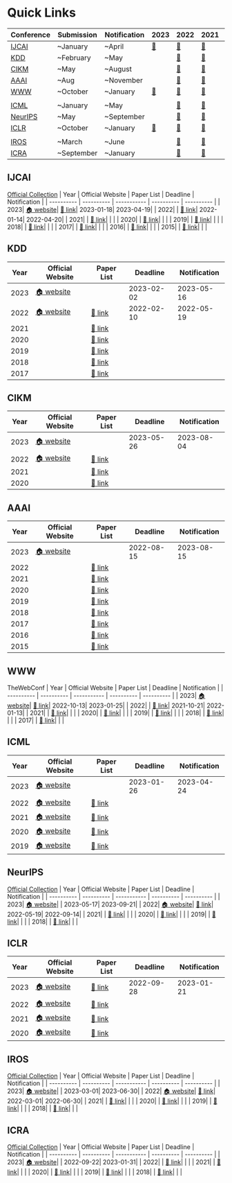 # Quick Links
| Conference | Submission | Notification | 2023 | 2022 | 2021 | 2020 | 2019 |
| ---------- | ---------- | ------------ | ---- | ---- | ---- | ---- | ---- |
| [IJCAI](#IJCAI) | ~January | ~April | [🔗](https://ijcai-23.org/main-track-accepted-papers/) | [🔗](https://ijcai-22.org/main-track-accepted-papers/) | [🔗](https://ijcai-21.org/program-main-track/) | [🔗](http://static.ijcai.org/2020-accepted_papers.html) | [🔗](https://www.ijcai19.org/accepted-papers.html) | 
| [KDD](#KDD) | ~February | ~May |   | [🔗](https://kdd.org/kdd2022/paperRT.html) | [🔗](https://www.kdd.org/kdd2021/accepted-papers) | [🔗](https://www.kdd.org/kdd2020/accepted-papers) | [🔗](https://www.kdd.org/kdd2019/accepted-papers) | 
| [CIKM](#CIKM) | ~May | ~August |   | [🔗](https://www.cikm2022.org/papers-posters) | [🔗](https://www.cikm2021.org/accepted-papers) | [🔗](https://www.cikm2020.org/index.html@p=1073.html) |   | 
| [AAAI](#AAAI) | ~Aug | ~November |   | [🔗](https://dblp.org/db/conf/aaai/aaai2022.html) | [🔗](https://dblp.org/db/conf/aaai/aaai2021.html) | [🔗](https://dblp.org/db/conf/aaai/aaai2020.html) | [🔗](https://dblp.org/db/conf/aaai/aaai2019.html) | 
| [WWW](#WWW) | ~October | ~January | [🔗](https://www2023.thewebconf.org/program/accepted-papers/) | [🔗](https://www2022.thewebconf.org/accepted-papers/) | [🔗](https://www2021.thewebconf.org/program/papers/) | [🔗](https://dl.acm.org/doi/proceedings/10.1145/3366423) | [🔗](https://www2019.thewebconf.org/accepted-papers) | 
| | | | | | | | | 
| [ICML](#ICML) | ~January | ~May |   | [🔗](https://icml.cc/Conferences/2022/Schedule) | [🔗](https://icml.cc/Conferences/2021/Schedule) | [🔗](https://icml.cc/Conferences/2020/Schedule) | [🔗](https://icml.cc/Conferences/2019/Schedule) | 
| [NeurIPS](#NeurIPS) | ~May | ~September |   | [🔗](https://nips.cc/Conferences/2022/Schedule) | [🔗](https://papers.nips.cc/paper/2021) | [🔗](https://papers.nips.cc/paper/2020) | [🔗](https://papers.nips.cc/paper/2019) | 
| [ICLR](#ICLR) | ~October | ~January | [🔗](https://openreview.net/group?id=ICLR.cc/2023/Conference) | [🔗](https://openreview.net/group?id=ICLR.cc/2022/Conference) | [🔗](https://openreview.net/group?id=ICLR.cc/2021/Conference) | [🔗](https://openreview.net/group?id=ICLR.cc/2020/Conference) |   | 
| | | | | | | | | 
| [IROS](#IROS) | ~March | ~June |   | [🔗](https://ieeexplore.ieee.org/xpl/conhome/9981026/proceeding) | [🔗](https://ieeexplore.ieee.org/xpl/conhome/9635848/proceeding) | [🔗](https://ieeexplore.ieee.org/xpl/conhome/9340668/proceeding) | [🔗](https://ieeexplore.ieee.org/xpl/conhome/8957008/proceeding) | 
| [ICRA](#ICRA) | ~September | ~January |   | [🔗](https://ieeexplore.ieee.org/xpl/conhome/9811522/proceeding) | [🔗](https://ieeexplore.ieee.org/xpl/conhome/9560720/proceeding) | [🔗](https://ieeexplore.ieee.org/xpl/conhome/9187508/proceeding) | [🔗](https://ieeexplore.ieee.org/xpl/conhome/8780387/proceeding) | 



## IJCAI
[Official Collection](https://www.ijcai.org/past_proceedings)
| Year | Official Website |  Paper List | Deadline | Notification |
| ---------- | ---------- | ----------- | ---------- | ---------- |
| 2023| [🏠 website](https://ijcai-23.org/)| [🔗 link](https://ijcai-23.org/main-track-accepted-papers/)| 2023-01-18| 2023-04-19|
| 2022|  | [🔗 link](https://ijcai-22.org/main-track-accepted-papers/)| 2022-01-14| 2022-04-20|
| 2021|  | [🔗 link](https://ijcai-21.org/program-main-track/)| | |
| 2020|  | [🔗 link](http://static.ijcai.org/2020-accepted_papers.html)| | |
| 2019|  | [🔗 link](https://www.ijcai19.org/accepted-papers.html)| | |
| 2018|  | [🔗 link](https://www.ijcai-18.org/accepted-papers/index.html)| | |
| 2017|  | [🔗 link](https://ijcai-17.org/accepted-papers.html)| | |
| 2016|  | [🔗 link](https://www.ijcai.org/proceedings/2016)| | |
| 2015|  | [🔗 link](https://www.ijcai.org/Proceedings/2015)| | |



## KDD
| Year | Official Website |  Paper List | Deadline | Notification |
| ---------- | ---------- | ----------- | ---------- | ---------- |
| 2023| [🏠 website](https://kdd.org/kdd2023/)|  | 2023-02-02| 2023-05-16|
| 2022| [🏠 website](https://kdd.org/kdd2022/index.html)| [🔗 link](https://kdd.org/kdd2022/paperRT.html)| 2022-02-10| 2022-05-19|
| 2021|  | [🔗 link](https://www.kdd.org/kdd2021/accepted-papers)| | |
| 2020|  | [🔗 link](https://www.kdd.org/kdd2020/accepted-papers)| | |
| 2019|  | [🔗 link](https://www.kdd.org/kdd2019/accepted-papers)| | |
| 2018|  | [🔗 link](https://www.kdd.org/kdd2018/accepted-papers)| | |
| 2017|  | [🔗 link](https://www.kdd.org/kdd2017/accepted-papers)| | |



## CIKM
| Year | Official Website |  Paper List | Deadline | Notification |
| ---------- | ---------- | ----------- | ---------- | ---------- |
| 2023| [🏠 website](https://uobevents.eventsair.com/cikm2023/)|  | 2023-05-26| 2023-08-04|
| 2022| [🏠 website](https://www.cikm2022.org/)| [🔗 link](https://www.cikm2022.org/papers-posters)| | |
| 2021|  | [🔗 link](https://www.cikm2021.org/accepted-papers)| | |
| 2020|  | [🔗 link](https://www.cikm2020.org/index.html@p=1073.html)| | |



## AAAI
| Year | Official Website |  Paper List | Deadline | Notification |
| ---------- | ---------- | ----------- | ---------- | ---------- |
| 2023| [🏠 website](https://aaai.org/Conferences/AAAI-23/)|  | 2022-08-15| 2023-08-15|
| 2022|  | [🔗 link](https://dblp.org/db/conf/aaai/aaai2022.html)| | |
| 2021|  | [🔗 link](https://dblp.org/db/conf/aaai/aaai2021.html)| | |
| 2020|  | [🔗 link](https://dblp.org/db/conf/aaai/aaai2020.html)| | |
| 2019|  | [🔗 link](https://dblp.org/db/conf/aaai/aaai2019.html)| | |
| 2018|  | [🔗 link](https://dblp.org/db/conf/aaai/aaai2018.html)| | |
| 2017|  | [🔗 link](https://dblp.org/db/conf/aaai/aaai2017.html)| | |
| 2016|  | [🔗 link](https://dblp.org/db/conf/aaai/aaai2016.html)| | |
| 2015|  | [🔗 link](https://dblp.org/db/conf/aaai/aaai2015.html)| | |



## WWW
TheWebConf
| Year | Official Website |  Paper List | Deadline | Notification |
| ---------- | ---------- | ----------- | ---------- | ---------- |
| 2023| [🏠 website](https://www2023.thewebconf.org/)| [🔗 link](https://www2023.thewebconf.org/program/accepted-papers/)| 2022-10-13| 2023-01-25|
| 2022|  | [🔗 link](https://www2022.thewebconf.org/accepted-papers/)| 2021-10-21| 2022-01-13|
| 2021|  | [🔗 link](https://www2021.thewebconf.org/program/papers/)| | |
| 2020|  | [🔗 link](https://dl.acm.org/doi/proceedings/10.1145/3366423)| | |
| 2019|  | [🔗 link](https://www2019.thewebconf.org/accepted-papers)| | |
| 2018|  | [🔗 link](https://dl.acm.org/doi/proceedings/10.5555/3178876)| | |
| 2017|  | [🔗 link](https://dl.acm.org/doi/proceedings/10.1145/3308558)| | |



## ICML
| Year | Official Website |  Paper List | Deadline | Notification |
| ---------- | ---------- | ----------- | ---------- | ---------- |
| 2023| [🏠 website](https://icml.cc/Conferences/2023)|  | 2023-01-26| 2023-04-24|
| 2022| [🏠 website](https://icml.cc/Conferences/2022)| [🔗 link](https://icml.cc/Conferences/2022/Schedule)| | |
| 2021| [🏠 website](https://icml.cc/Conferences/2021)| [🔗 link](https://icml.cc/Conferences/2021/Schedule)| | |
| 2020| [🏠 website](https://icml.cc/Conferences/2020)| [🔗 link](https://icml.cc/Conferences/2020/Schedule)| | |
| 2019| [🏠 website](https://icml.cc/Conferences/2019)| [🔗 link](https://icml.cc/Conferences/2019/Schedule)| | |



## NeurIPS
[Official Collection](https://papers.nips.cc/)
| Year | Official Website |  Paper List | Deadline | Notification |
| ---------- | ---------- | ----------- | ---------- | ---------- |
| 2023| [🏠 website](https://nips.cc/)|  | 2023-05-17| 2023-09-21|
| 2022| [🏠 website](https://nips.cc/Conferences/2022)| [🔗 link](https://nips.cc/Conferences/2022/Schedule)| 2022-05-19| 2022-09-14|
| 2021|  | [🔗 link](https://papers.nips.cc/paper/2021)| | |
| 2020|  | [🔗 link](https://papers.nips.cc/paper/2020)| | |
| 2019|  | [🔗 link](https://papers.nips.cc/paper/2019)| | |
| 2018|  | [🔗 link](https://papers.nips.cc/paper/2018)| | |



## ICLR
| Year | Official Website |  Paper List | Deadline | Notification |
| ---------- | ---------- | ----------- | ---------- | ---------- |
| 2023| [🏠 website](https://iclr.cc/Conferences/2023)| [🔗 link](https://openreview.net/group?id=ICLR.cc/2023/Conference)| 2022-09-28| 2023-01-21|
| 2022| [🏠 website](https://iclr.cc/Conferences/2022)| [🔗 link](https://openreview.net/group?id=ICLR.cc/2022/Conference)| | |
| 2021| [🏠 website](https://iclr.cc/Conferences/2021)| [🔗 link](https://openreview.net/group?id=ICLR.cc/2021/Conference)| | |
| 2020| [🏠 website](https://iclr.cc/Conferences/2020)| [🔗 link](https://openreview.net/group?id=ICLR.cc/2020/Conference)| | |



## IROS
[Official Collection](https://ieeexplore.ieee.org/xpl/conhome/1000393/all-proceedings)
| Year | Official Website |  Paper List | Deadline | Notification |
| ---------- | ---------- | ----------- | ---------- | ---------- |
| 2023| [🏠 website](https://ieee-iros.org/)|  | 2023-03-01| 2023-06-30|
| 2022| [🏠 website](https://iros2022.org/)| [🔗 link](https://ieeexplore.ieee.org/xpl/conhome/9981026/proceeding)| 2022-03-01| 2022-06-30|
| 2021|  | [🔗 link](https://ieeexplore.ieee.org/xpl/conhome/9635848/proceeding)| | |
| 2020|  | [🔗 link](https://ieeexplore.ieee.org/xpl/conhome/9340668/proceeding)| | |
| 2019|  | [🔗 link](https://ieeexplore.ieee.org/xpl/conhome/8957008/proceeding)| | |
| 2018|  | [🔗 link](https://ieeexplore.ieee.org/xpl/conhome/8574473/proceeding)| | |



## ICRA
[Official Collection](https://ieeexplore.ieee.org/xpl/conhome/1000639/all-proceedings)
| Year | Official Website |  Paper List | Deadline | Notification |
| ---------- | ---------- | ----------- | ---------- | ---------- |
| 2023| [🏠 website](https://www.icra2023.org/welcome)|  | 2022-09-22| 2023-01-31|
| 2022|  | [🔗 link](https://ieeexplore.ieee.org/xpl/conhome/9811522/proceeding)| | |
| 2021|  | [🔗 link](https://ieeexplore.ieee.org/xpl/conhome/9560720/proceeding)| | |
| 2020|  | [🔗 link](https://ieeexplore.ieee.org/xpl/conhome/9187508/proceeding)| | |
| 2019|  | [🔗 link](https://ieeexplore.ieee.org/xpl/conhome/8780387/proceeding)| | |
| 2018|  | [🔗 link](https://ieeexplore.ieee.org/xpl/conhome/8449910/proceeding)| | |



